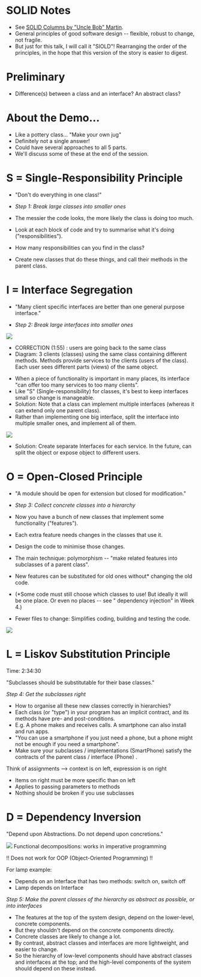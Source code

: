 # SOLID Notes

- See [SOLID Columns by "Uncle Bob" Martin](https://moodle.bbk.ac.uk/mod/folder/view.php?id=2475182).
- General principles of good software design -- flexible, robust to change, not fragile.
- But just for this talk, I will call it "SIOLD"! Rearranging the order of the principles, in the hope that this version
  of the story is easier to digest.

# Preliminary

- Difference(s) between a class and an interface? An abstract class?

# About the Demo...

- Like a pottery class... "Make your own jug"
- Definitely not a single answer!
- Could have several approaches to all 5 parts.
- We'll discuss some of these at the end of the session.

# S = Single-Responsibility Principle

- "Don't do everything in one class!"

- *Step 1: Break large classes into smaller ones*

- The messier the code looks, the more likely the class is doing too much.
- Look at each block of code and try to summarise what it's doing ("responsibilities").
- How many responsibilities can you find in the class?
- Create new classes that do these things, and call their methods in the parent class.

# I = Interface Segregation

- "Many client specific interfaces are better than one general purpose interface."

- *Step 2: Break large interfaces into smaller ones*

![](SOLID-I1.png)
* CORRECTION (1:55) : users are going back to the same class
* Diagram: 3 clients (classes) using the same class containing different methods. Methods provide services to the clients 
(users of the class). Each user sees different parts (views) of the same object.

- When a piece of functionality is important in many places, its interface "can offer too many services to too many
  clients".
- Like "S" (Single-responsibility) for classes, it's best to keep interfaces small so change is manageable.
- Solution: Note that a class can implement multiple interfaces (whereas it can extend only one parent class).
- Rather than implementing one big interface, split the interface into multiple smaller ones, and implement all of them.

![](SOLID-I2.png)
* Solution: Create separate Interfaces for each service. In the future, can split the object or expose object to different users.

# O = Open-Closed Principle

- "A module should be open for extension but closed for modification."

- *Step 3: Collect concrete classes into a hierarchy*

- Now you have a bunch of new classes that implement some functionality ("features").
- Each extra feature needs changes in the classes that use it.
- Design the code to minimise those changes.

- The main technique: polymorphism -- "make related features into subclasses of a parent class".
- New features can be substituted for old ones without* changing the old code.

- (*Some code must still choose which classes to use! But ideally it will be one place. Or even no places -- see "
  dependency injection" in Week 4.)

- Fewer files to change: Simplifies coding, building and testing the code.

![](SOLID-O.png)

# L = Liskov Substitution Principle
Time: 2:34:30

"Subclasses should be substitutable for their base classes."

*Step 4: Get the subclasses right*

- How to organise all these new classes correctly in hierarchies?
- Each class (or "type") in your program has an implicit contract, and its methods have pre- and post-conditions.
- E.g. A phone makes and receives calls. A smartphone can also install and run apps.
- "You can use a smartphone if you just need a phone, but a phone might not be enough if you need a smartphone".
- Make sure your subclasses / implementations (SmartPhone) satisfy the contracts of the parent class / interface (Phone)
  .

Think of assignments --> context is on left, expression is on right
- Items on right must be more specific than on left
- Applies to passing parameters to methods
- Nothing should be broken if you use subclasses

# D = Dependency Inversion

"Depend upon Abstractions. Do not depend upon concretions."

![](SOLID-D.png)
Functional decompositions: works in imperative programming

!! Does not work for OOP (Object-Oriented Programming) !!

For lamp example: 
- Depends on an Interface that has two methods: switch on, switch off
- Lamp depends on Interface 

*Step 5: Make the parent classes of the hierarchy as abstract as possible, or into interfaces*

- The features at the top of the system design, depend on the lower-level, concrete components.
- But they shouldn't depend on the concrete components directly.
- Concrete classes are likely to change a lot.
- By contrast, abstract classes and interfaces are more lightweight, and easier to change.
- So the hierarchy of low-level components should have abstract classes and interfaces at the top; and the high-level
  components of the system should depend on these instead.







 
